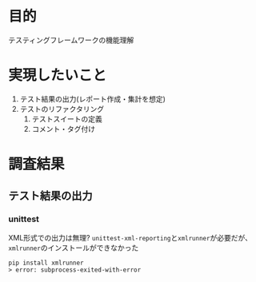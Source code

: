 # 目的
テスティングフレームワークの機能理解

# 実現したいこと
1. テスト結果の出力(レポート作成・集計を想定)
2. テストのリファクタリング
    1. テストスイートの定義
    2. コメント・タグ付け

# 調査結果
## テスト結果の出力
### unittest
XML形式での出力は無理?
    `unittest-xml-reporting`と`xmlrunner`が必要だが、`xmlrunner`のインストールができなかった

```
pip install xmlrunner
> error: subprocess-exited-with-error

```